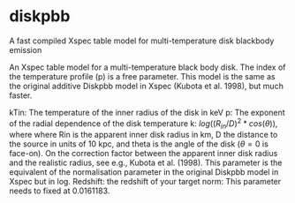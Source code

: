# diskpbb
A fast compiled Xspec table model for multi-temperature disk blackbody emission

An Xspec table model for a multi-temperature black body disk. The index of the temperature profile (p) is a free parameter. This model is the same as the original additive Diskpbb model in Xspec (Kubota et al. 1998), but much faster.

kTin: The temperature of the inner radius of the disk in keV
p: The exponent of the radial dependence of the disk temperature
k: $log((R_{in}/D)^{2}*cos(\theta))$, where where Rin is the apparent inner disk radius in km, D the distance to the source in units of 10 kpc, and theta is the angle of the disk ($\theta = 0$ is face-on). On the correction factor between the apparent inner disk radius and the realistic radius, see e.g., Kubota et al. (1998). This parameter is the equivalent of the normalisation parameter in the original Diskpbb model in Xspec but in log.
Redshift: the redshift of your target
norm: This parameter needs to fixed at 0.0161183.
